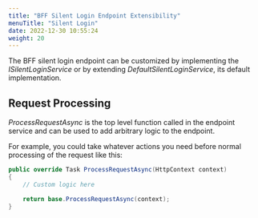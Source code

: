 ```yaml
---
title: "BFF Silent Login Endpoint Extensibility"
menuTitle: "Silent Login"
date: 2022-12-30 10:55:24
weight: 20
---
```


The BFF silent login endpoint can be customized by implementing the *ISilentLoginService* or by extending *DefaultSilentLoginService*, its default implementation.

## Request Processing
*ProcessRequestAsync* is the top level function called in the endpoint service and can be used to add arbitrary logic to the endpoint.

For example, you could take whatever actions you need before normal processing of the request like this:

```csharp
public override Task ProcessRequestAsync(HttpContext context)
{
    // Custom logic here

    return base.ProcessRequestAsync(context);
}
```
